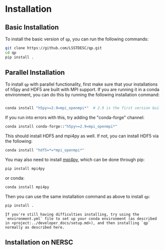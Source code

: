 # Installation

## Basic Installation

To install the basic version of `qp`, you can run the following commands:

```bash
git clone https://github.com/LSSTDESC/qp.git
cd qp
pip install .
```

## Parallel Installation

To install `qp` with parallel functionality, first make sure that your installations of h5py and HDF5 are built with MPI support. If you are running it in a conda environment, you can do this by running the following installation command:

```bash

conda install "h5py>=2.9=mpi_openmpi*"  # 2.9 is the first version built with mpi on this channel

```

If you run into errors with this, try adding the "conda-forge" channel:

```bash
conda install conda-forge::"h5py>=2.9=mpi_openmpi*"
```

This should install HDF5 and mpi4py as well. If not, you can install HDF5 via the following:

```bash
conda install "hdf5=*=*mpi_openmpi*"
```

You may also need to install [mpi4py](https://mpi4py.readthedocs.io/en/stable/install.html), which can be done through pip:

```bash
pip install mpi4py
```

or conda:

```bash
conda install mpi4py
```

Then you can use the same installation command as above to install `qp`:

```bash
pip install .
```

```{tip}
If you're still having difficulties installing, try using the `environment.yml` file to set up your conda environment (as described in <project:../developer_docs/setup.md>), and then installing `qp` normally as described here.
```

## Installation on NERSC
